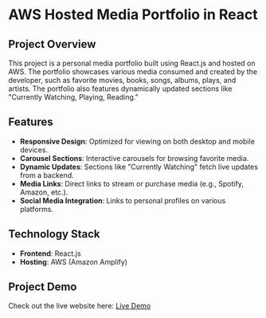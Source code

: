 # AWS Hosted Media Portfolio in React

## Project Overview
This project is a personal media portfolio built using React.js and hosted on AWS. The portfolio showcases various media consumed and created by the developer, such as favorite movies, books, songs, albums, plays, and artists. The portfolio also features dynamically updated sections like "Currently Watching, Playing, Reading."

## Features
- **Responsive Design**: Optimized for viewing on both desktop and mobile devices.
- **Carousel Sections**: Interactive carousels for browsing favorite media.
- **Dynamic Updates**: Sections like "Currently Watching" fetch live updates from a backend.
- **Media Links**: Direct links to stream or purchase media (e.g., Spotify, Amazon, etc.).
- **Social Media Integration**: Links to personal profiles on various platforms.

## Technology Stack
- **Frontend**: React.js
- **Hosting**: AWS (Amazon Amplify)


## Project Demo
Check out the live website here: [Live Demo]([your-website-link](https://main.d1pg21dn3jhrgj.amplifyapp.com/))
